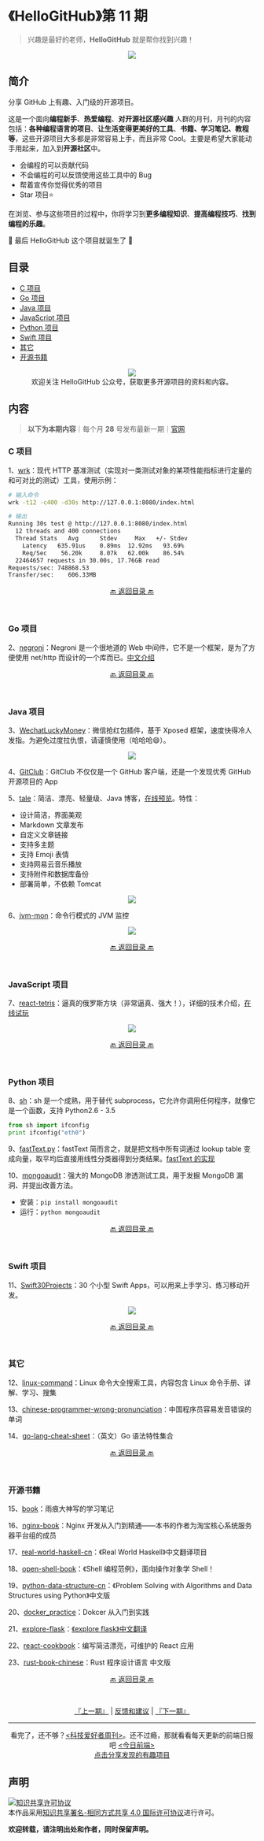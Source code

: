 # 《HelloGitHub》第 11 期
>兴趣是最好的老师，**HelloGitHub** 就是帮你找到兴趣！
<p align="center">
    <img src='https://raw.githubusercontent.com/521xueweihan/img/master/hellogithub/01/img/hello-github.jpg' style="max-width:100%;"></img>
</p>

## 简介
分享 GitHub 上有趣、入门级的开源项目。

这是一个面向**编程新手**、**热爱编程**、**对开源社区感兴趣** 人群的月刊，月刊的内容包括：**各种编程语言的项目**、**让生活变得更美好的工具**、**书籍、学习笔记、教程等**，这些开源项目大多都是非常容易上手，而且非常 Cool。主要是希望大家能动手用起来，加入到**开源社区**中。
- 会编程的可以贡献代码
- 不会编程的可以反馈使用这些工具中的 Bug
- 帮着宣传你觉得优秀的项目
- Star 项目⭐️

在浏览、参与这些项目的过程中，你将学习到**更多编程知识**、**提高编程技巧**、**找到编程的乐趣**。

🎉 最后 HelloGitHub 这个项目就诞生了 🎉

## 目录
- [C 项目](#C-项目)
- [Go 项目](#Go-项目)
- [Java 项目](#Java-项目)
- [JavaScript 项目](#JavaScript-项目)
- [Python 项目](#Python-项目)
- [Swift 项目](#Swift-项目)
- [其它](#其它)
- [开源书籍](#开源书籍)


<p align="center">
  <img src="https://raw.githubusercontent.com/521xueweihan/img/master/hellogithub/logo/weixin.png" style="max-width:30%;"></img><br>
欢迎关注 HelloGitHub 公众号，获取更多开源项目的资料和内容。
</p>

## 内容
> **以下为本期内容**｜每个月 **28** 号发布最新一期｜[官网](https://hellogithub.com/)

### C 项目
1、[wrk](https://github.com/wg/wrk)：现代 HTTP 基准测试（实现对一类测试对象的某项性能指标进行定量的和可对比的测试）工具，使用示例：
```sh
# 输入命令
wrk -t12 -c400 -d30s http://127.0.0.1:8080/index.html

# 输出
Running 30s test @ http://127.0.0.1:8080/index.html
  12 threads and 400 connections
  Thread Stats   Avg      Stdev     Max   +/- Stdev
    Latency   635.91us    0.89ms  12.92ms   93.69%
    Req/Sec    56.20k     8.07k   62.00k    86.54%
  22464657 requests in 30.00s, 17.76GB read
Requests/sec: 748868.53
Transfer/sec:    606.33MB
```

<p align="center"><a href="#目录">🔙 返回目录 🔙</a></p><br>

### Go 项目
2、[negroni](https://github.com/urfave/negroni)：Negroni 是一个很地道的 Web 中间件，它不是一个框架，是为了方便使用 net/http 而设计的一个库而已。[中文介绍](https://github.com/urfave/negroni/blob/master/translations/README_zh_cn.md)

<p align="center"><a href="#目录">🔙 返回目录 🔙</a></p><br>

### Java 项目
3、[WechatLuckyMoney](https://github.com/veryyoung/WechatLuckyMoney)：微信抢红包插件，基于 Xposed 框架，速度快得冷人发指。为避免过度拉仇恨，请谨慎使用（哈哈哈😄）。


<p align="center"><img src='https://raw.githubusercontent.com/521xueweihan/img/master/hellogithub/11/img/wechatluckymoney.gif' style="max-width:80%; max-height=80%;"></img></p>

4、[GitClub](https://github.com/TellH/GitClub)：GitClub 不仅仅是一个 GitHub 客户端，还是一个发现优秀 GitHub 开源项目的 App

5、[tale](https://github.com/otale/tale)：简洁、漂亮、轻量级、Java 博客，[在线预览](https://tale.biezhi.me/)。特性：
- 设计简洁，界面美观
- Markdown 文章发布
- 自定义文章链接
- 支持多主题
- 支持 Emoji 表情
- 支持网易云音乐播放
- 支持附件和数据库备份
- 部署简单，不依赖 Tomcat


<p align="center"><img src='https://raw.githubusercontent.com/521xueweihan/img/master/hellogithub/11/img/tale-show-min.png' style="max-width:80%; max-height=80%;"></img></p>

6、[jvm-mon](https://github.com/ajermakovics/jvm-mon)：命令行模式的 JVM 监控


<p align="center"><img src='https://raw.githubusercontent.com/521xueweihan/img/master/hellogithub/11/img/jvm-show-min.png' style="max-width:80%; max-height=80%;"></img></p>

<p align="center"><a href="#目录">🔙 返回目录 🔙</a></p><br>

### JavaScript 项目
7、[react-tetris](https://github.com/chvin/react-tetris)：逼真的俄罗斯方块（非常逼真、强大！），详细的技术介绍，[在线试玩](https://chvin.github.io/react-tetris/?lan=zh)


<p align="center"><img src='https://raw.githubusercontent.com/521xueweihan/img/master/hellogithub/11/img/tetris.gif' style="max-width:80%; max-height=80%;"></img></p>

<p align="center"><a href="#目录">🔙 返回目录 🔙</a></p><br>

### Python 项目
8、[sh](https://github.com/amoffat/sh)：sh 是一个成熟，用于替代 subprocess，它允许你调用任何程序，就像它是一个函数，支持 Python2.6 - 3.5

```python
from sh import ifconfig
print ifconfig("eth0")
```

9、[fastText.py](https://github.com/salestock/fastText.py)：fastText 简而言之，就是把文档中所有词通过 lookup table 变成向量，取平均后直接用线性分类器得到分类结果。[fastText 的实现](https://www.zybuluo.com/Wayne-Z/note/460881)

10、[mongoaudit](https://github.com/stampery/mongoaudit)：强大的 MongoDB 渗透测试工具，用于发掘 MongoDB 漏洞、并提出改善方法。
- 安装：`pip install mongoaudit`
- 运行：`python mongoaudit`

<p align="center"><a href="#目录">🔙 返回目录 🔙</a></p><br>

### Swift 项目
11、[Swift30Projects](https://github.com/soapyigu/Swift30Projects)：30 个小型 Swift Apps，可以用来上手学习、练习移动开发。


<p align="center"><img src='https://raw.githubusercontent.com/521xueweihan/img/master/hellogithub/11/img/swift30projects-show-min.jpg' style="max-width:80%; max-height=80%;"></img></p>

<p align="center"><a href="#目录">🔙 返回目录 🔙</a></p><br>

### 其它
12、[linux-command](https://github.com/jaywcjlove/linux-command)：Linux 命令大全搜索工具，内容包含 Linux 命令手册、详解、学习、搜集

13、[chinese-programmer-wrong-pronunciation](https://github.com/shimohq/chinese-programmer-wrong-pronunciation)：中国程序员容易发音错误的单词

14、[go-lang-cheat-sheet](https://github.com/a8m/go-lang-cheat-sheet)：（英文）Go 语法特性集合

<p align="center"><a href="#目录">🔙 返回目录 🔙</a></p><br>

### 开源书籍
15、[book](https://github.com/qyuhen/book)：雨痕大神写的学习笔记

16、[nginx-book](https://github.com/taobao/nginx-book)：Nginx 开发从入门到精通——本书的作者为淘宝核心系统服务器平台组的成员

17、[real-world-haskell-cn](https://github.com/huangz1990/real-world-haskell-cn)：《Real World Haskell》中文翻译项目

18、[open-shell-book](https://github.com/tinyclub/open-shell-book)：《Shell 编程范例》，面向操作对象学 Shell！

19、[python-data-structure-cn](https://github.com/facert/python-data-structure-cn)：《Problem Solving with Algorithms and Data Structures using Python》中文版

20、[docker_practice](https://github.com/yeasy/docker_practice)：Dokcer 从入门到实践

21、[explore-flask](https://github.com/spacewander/explore-flask-zh)：[《explore flask》中文翻译](https://spacewander.github.io/explore-flask-zh/index.html)

22、[react-cookbook](https://github.com/shimohq/react-cookbook)：编写简洁漂亮，可维护的 React 应用

23、[rust-book-chinese](https://github.com/KaiserY/rust-book-chinese)：Rust 程序设计语言 中文版

<p align="center"><a href="#目录">🔙 返回目录 🔙</a></p><br>



<p align="center">
    <a href="https://github.com/521xueweihan/HelloGitHub/blob/master/content/10/HelloGitHub10.md">『上一期』</a> | <a href='https://github.com/521xueweihan/HelloGitHub/issues/673'>反馈和建议</a> | <a href="https://github.com/521xueweihan/HelloGitHub/blob/master/content/12/HelloGitHub12.md">『下一期』</a>
</p>

---
<p align="center">
    看完了，还不够？<a href='https://github.com/ruanyf/weekly'><科技爱好者周刊></a>。还不过瘾，那就看看每天更新的前端日报吧 <a href='https://daily.fairyever.com/'><今日前端></a><br>
    <a href='https://github.com/521xueweihan/HelloGitHub/issues/new'>点击分享发现的有趣项目</a>
</p>


## 声明
<a rel="license" href="http://creativecommons.org/licenses/by-sa/4.0/"><img alt="知识共享许可协议" style="border-width:0" src="https://i.creativecommons.org/l/by-sa/4.0/88x31.png" /></a><br />本作品采用<a rel="license" href="http://creativecommons.org/licenses/by-sa/4.0/">知识共享署名-相同方式共享 4.0 国际许可协议</a>进行许可。

**欢迎转载，请注明出处和作者，同时保留声明。**
